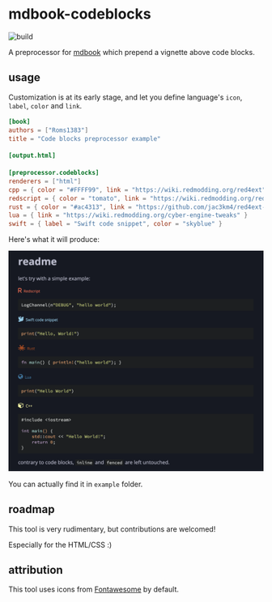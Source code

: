 # mdbook-codeblocks

![build](https://github.com/Roms1383/mdbook-codeblocks/actions/workflows/quality.yml/badge.svg)

A preprocessor for [mdbook](https://rust-lang.github.io/mdBook/) which prepend a vignette above code blocks.

## usage

Customization is at its early stage, and let you define language's `icon`, `label`, `color` and `link`.

```toml
[book]
authors = ["Roms1383"]
title = "Code blocks preprocessor example"

[output.html]

[preprocessor.codeblocks]
renderers = ["html"]
cpp = { color = "#FFFF99", link = "https://wiki.redmodding.org/red4ext" }
redscript = { color = "tomato", link = "https://wiki.redmodding.org/redscript" }
rust = { color = "#ac4313", link = "https://github.com/jac3km4/red4ext-rs" }
lua = { link = "https://wiki.redmodding.org/cyber-engine-tweaks" }
swift = { label = "Swift code snippet", color = "skyblue" }
```

Here's what it will produce:

![example](example.png)

You can actually find it in `example` folder.

## roadmap

This tool is very rudimentary, but contributions are welcomed!

Especially for the HTML/CSS :)

## attribution

This tool uses icons from [Fontawesome](https://fontawesome.com/) by default.
